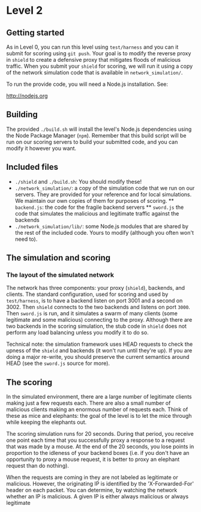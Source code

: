 # Level 2

## Getting started

As in Level 0, you can run this level using `test/harness` and you can it
submit for scoring using `git push`. Your goal is to modify the
reverse proxy in `shield` to create a defensive proxy that mitigates
floods of malicious traffic. When you submit your `shield` for
scoring, we will run it using a copy of the network simulation code
that is available in `network_simulation/`.

To run the provide code, you will need a Node.js installation. See:

  http://nodejs.org

## Building

The provided `./build.sh` will install the level's Node.js
dependencies using the Node Package Manager (`npm`). Remember that
this build script will be run on our scoring servers to build your
submitted code, and you can modify it however you want.

## Included files

* `./shield` and `./build.sh`: You should modify these!
* `./network_simulation/`: a copy of the simulation code that we run on
  our servers. They are provided for your reference and for local
  simulations. We maintain our own copies of them for purposes of
  scoring.
** `backend.js`: the code for the fragile backend servers
** `sword.js` the code that simulates the malicious and legitimate
  traffic against the backends
* `./network_simulation/lib/`: some Node.js modules that are shared by the rest of the
  included code. Yours to modify (although you often won't need to).

## The simulation and scoring

### The layout of the simulated network

The network has three components: your proxy (`shield`), backends, and
clients. The standard configuration, used for scoring and used by
`test/harness`, is to have a backend listen on port 3001 and a second
on 3002. Then `shield` connects to the two backends and listens on
port `3000`. Then `sword.js` is run, and it simulates a swarm of many
clients (some legitimate and some malicious) connecting to the proxy.
Although there are two backends in the scoring simulation, the stub
code in `shield` does not perform any load balancing unless you modify
it to do so.

Technical note: the simulation framework uses HEAD requests to check
the upness of the `shield` and backends (it won't run until they're
up). If you are doing a major re-write, you should preserve the
current semantics around HEAD (see the `sword.js` source for more).

## The scoring

In the simulated environment, there are a large number of legitimate
clients making just a few requests each. There are also a small
number of malicious clients making an enormous number of requests
each. Think of these as mice and elephants: the goal of the level is
to let the mice through while keeping the elephants out.

The scoring simulation runs for 20 seconds. During that period, you
receive one point each time that you successfully proxy a response to
a request that was made by a mouse. At the end of the 20 seconds, you
lose points in proportion to the idleness of your backend boxes
(i.e. if you don't have an opportunity to proxy a mouse request, it is
better to proxy an elephant request than do nothing).

When the requests are coming in they are not labeled as
legitimate or malicious. However, the originating IP is
identified by the 'X-Forwarded-For' header on each packet. You can
determine, by watching the network whether an IP is malicious. A
given IP is either always malicious or always legitimate


